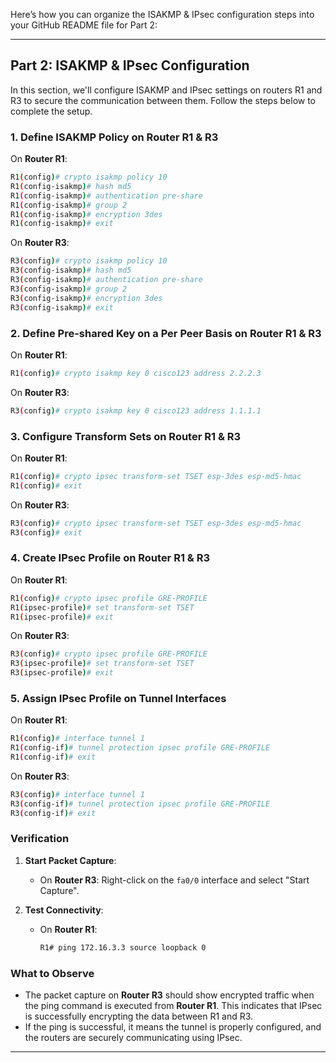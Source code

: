 Here’s how you can organize the ISAKMP & IPsec configuration steps into your GitHub README file for Part 2:

---

## Part 2: ISAKMP & IPsec Configuration

In this section, we'll configure ISAKMP and IPsec settings on routers R1 and R3 to secure the communication between them. Follow the steps below to complete the setup.

### 1. Define ISAKMP Policy on Router R1 & R3

On **Router R1**:

```bash
R1(config)# crypto isakmp policy 10
R1(config-isakmp)# hash md5
R1(config-isakmp)# authentication pre-share
R1(config-isakmp)# group 2
R1(config-isakmp)# encryption 3des
R1(config-isakmp)# exit
```

On **Router R3**:

```bash
R3(config)# crypto isakmp policy 10
R3(config-isakmp)# hash md5
R3(config-isakmp)# authentication pre-share
R3(config-isakmp)# group 2
R3(config-isakmp)# encryption 3des
R3(config-isakmp)# exit
```

### 2. Define Pre-shared Key on a Per Peer Basis on Router R1 & R3

On **Router R1**:

```bash
R1(config)# crypto isakmp key 0 cisco123 address 2.2.2.3
```

On **Router R3**:

```bash
R3(config)# crypto isakmp key 0 cisco123 address 1.1.1.1
```

### 3. Configure Transform Sets on Router R1 & R3

On **Router R1**:

```bash
R1(config)# crypto ipsec transform-set TSET esp-3des esp-md5-hmac
R1(config)# exit
```

On **Router R3**:

```bash
R3(config)# crypto ipsec transform-set TSET esp-3des esp-md5-hmac
R3(config)# exit
```

### 4. Create IPsec Profile on Router R1 & R3

On **Router R1**:

```bash
R1(config)# crypto ipsec profile GRE-PROFILE
R1(ipsec-profile)# set transform-set TSET
R1(ipsec-profile)# exit
```

On **Router R3**:

```bash
R3(config)# crypto ipsec profile GRE-PROFILE
R3(ipsec-profile)# set transform-set TSET
R3(ipsec-profile)# exit
```

### 5. Assign IPsec Profile on Tunnel Interfaces

On **Router R1**:

```bash
R1(config)# interface tunnel 1
R1(config-if)# tunnel protection ipsec profile GRE-PROFILE
R1(config-if)# exit
```

On **Router R3**:

```bash
R3(config)# interface tunnel 1
R3(config-if)# tunnel protection ipsec profile GRE-PROFILE
R3(config-if)# exit
```

### Verification

1. **Start Packet Capture**:

   - On **Router R3**: Right-click on the `fa0/0` interface and select "Start Capture".

2. **Test Connectivity**:
   - On **Router R1**:
     ```bash
     R1# ping 172.16.3.3 source loopback 0
     ```

### What to Observe

- The packet capture on **Router R3** should show encrypted traffic when the ping command is executed from **Router R1**. This indicates that IPsec is successfully encrypting the data between R1 and R3.
- If the ping is successful, it means the tunnel is properly configured, and the routers are securely communicating using IPsec.

---
